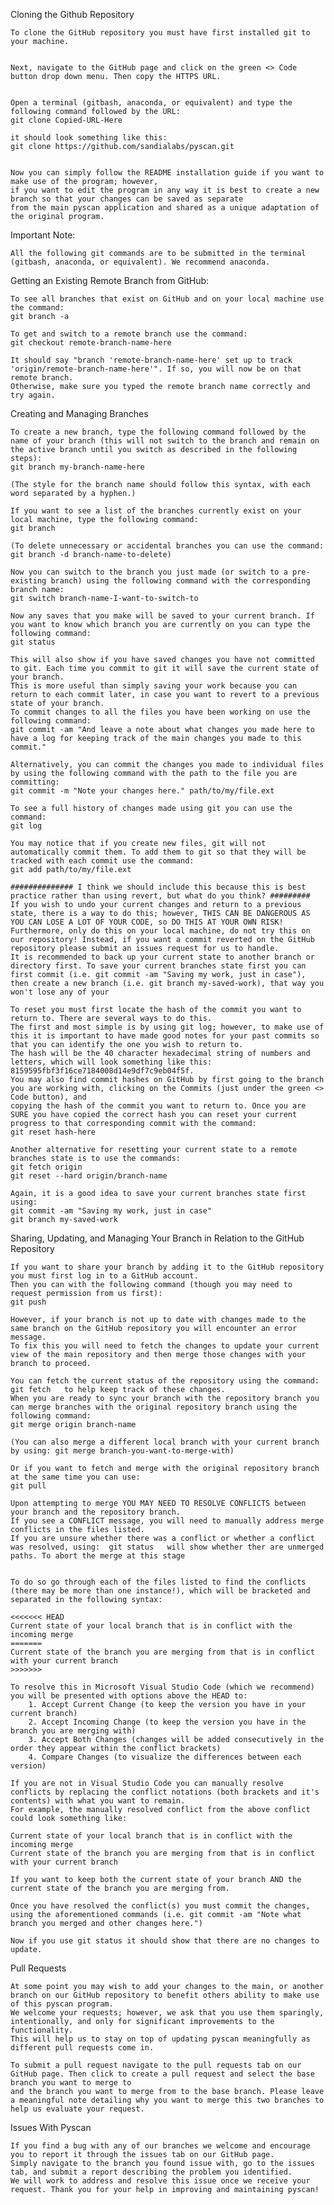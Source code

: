 Cloning the Github Repository

    To clone the GitHub repository you must have first installed git to your machine.


    Next, navigate to the GitHub page and click on the green <> Code button drop down menu. Then copy the HTTPS URL.


    Open a terminal (gitbash, anaconda, or equivalent) and type the following command followed by the URL:
    git clone Copied-URL-Here

    it should look something like this:
    git clone https://github.com/sandialabs/pyscan.git


    Now you can simply follow the README installation guide if you want to make use of the program; however,
    if you want to edit the program in any way it is best to create a new branch so that your changes can be saved as separate 
    from the main pyscan application and shared as a unique adaptation of the original program.


Important Note:

    All the following git commands are to be submitted in the terminal (gitbash, anaconda, or equivalent). We recommend anaconda.


Getting an Existing Remote Branch from GitHub:

    To see all branches that exist on GitHub and on your local machine use the command:
    git branch -a

    To get and switch to a remote branch use the command:
    git checkout remote-branch-name-here

    It should say "branch 'remote-branch-name-here' set up to track 'origin/remote-branch-name-here'". If so, you will now be on that remote branch. 
    Otherwise, make sure you typed the remote branch name correctly and try again.


Creating and Managing Branches

    To create a new branch, type the following command followed by the name of your branch (this will not switch to the branch and remain on the active branch until you switch as described in the following steps):
    git branch my-branch-name-here

    (The style for the branch name should follow this syntax, with each word separated by a hyphen.)

    If you want to see a list of the branches currently exist on your local machine, type the following command:
    git branch

    (To delete unnecessary or accidental branches you can use the command: git branch -d branch-name-to-delete)

    Now you can switch to the branch you just made (or switch to a pre-existing branch) using the following command with the corresponding branch name:
    git switch branch-name-I-want-to-switch-to

    Now any saves that you make will be saved to your current branch. If you want to know which branch you are currently on you can type the following command:
    git status

    This will also show if you have saved changes you have not committed to git. Each time you commit to git it will save the current state of your branch.
    This is more useful than simply saving your work because you can return to each commit later, in case you want to revert to a previous state of your branch.
    To commit changes to all the files you have been working on use the following command:
    git commit -am "And leave a note about what changes you made here to have a log for keeping track of the main changes you made to this commit."

    Alternatively, you can commit the changes you made to individual files by using the following command with the path to the file you are committing:
    git commit -m "Note your changes here." path/to/my/file.ext

    To see a full history of changes made using git you can use the command:
    git log

    You may notice that if you create new files, git will not automatically commit them. To add them to git so that they will be tracked with each commit use the command:
    git add path/to/my/file.ext

    ############## I think we should include this because this is best practice rather than using revert, but what do you think? #########
    If you wish to undo your current changes and return to a previous state, there is a way to do this; however, THIS CAN BE DANGEROUS AS YOU CAN LOSE A LOT OF YOUR CODE, so DO THIS AT YOUR OWN RISK!
    Furthermore, only do this on your local machine, do not try this on our repository! Instead, if you want a commit reverted on the GitHub repository please submit an issues request for us to handle.
    It is recommended to back up your current state to another branch or directory first. To save your current branches state first you can first commit (i.e. git commit -am "Saving my work, just in case"),
    then create a new branch (i.e. git branch my-saved-work), that way you won't lose any of your 
    
    To reset you must first locate the hash of the commit you want to return to. There are several ways to do this.
    The first and most simple is by using git log; however, to make use of this it is important to have made good notes for your past commits so that you can identify the one you wish to return to. 
    The hash will be the 40 character hexadecimal string of numbers and letters, which will look something like this: 8159595fbf3f16ce7184008d14e9df7c9eb04f5f.
    You may also find commit hashes on GitHub by first going to the branch you are working with, clicking on the Commits (just under the green <> Code button), and 
    copying the hash of the commit you want to return to. Once you are SURE you have copied the correct hash you can reset your current progress to that corresponding commit with the command:
    git reset hash-here

    Another alternative for resetting your current state to a remote branches state is to use the commands:
    git fetch origin
    git reset --hard origin/branch-name

    Again, it is a good idea to save your current branches state first using:
    git commit -am "Saving my work, just in case"
    git branch my-saved-work


Sharing, Updating, and Managing Your Branch in Relation to the GitHub Repository

    If you want to share your branch by adding it to the GitHub repository you must first log in to a GitHub account. 
    Then you can with the following command (though you may need to request permission from us first):
    git push
    
    However, if your branch is not up to date with changes made to the same branch on the GitHub repository you will encounter an error message.
    To fix this you will need to fetch the changes to update your current view of the main repository and then merge those changes with your branch to proceed.

    You can fetch the current status of the repository using the command:  git fetch   to help keep track of these changes.
    When you are ready to sync your branch with the repository branch you can merge branches with the original repository branch using the following command:
    git merge origin branch-name

    (You can also merge a different local branch with your current branch by using: git merge branch-you-want-to-merge-with)

    Or if you want to fetch and merge with the original repository branch at the same time you can use:
    git pull

    Upon attempting to merge YOU MAY NEED TO RESOLVE CONFLICTS between your branch and the repository branch.
    If you see a CONFLICT message, you will need to manually address merge conflicts in the files listed.
    If you are unsure whether there was a conflict or whether a conflict was resolved, using:  git status   will show whether ther are unmerged paths. To abort the merge at this stage 


    To do so go through each of the files listed to find the conflicts (there may be more than one instance!), which will be bracketed and separated in the following syntax:

    <<<<<<< HEAD
    Current state of your local branch that is in conflict with the incoming merge
    =======
    Current state of the branch you are merging from that is in conflict with your current branch
    >>>>>>>

    To resolve this in Microsoft Visual Studio Code (which we recommend) you will be presented with options above the HEAD to:
        1. Accept Current Change (to keep the version you have in your current branch)
        2. Accept Incoming Change (to keep the version you have in the branch you are merging with)
        3. Accept Both Changes (changes will be added consecutively in the order they appear within the conflict brackets)
        4. Compare Changes (to visualize the differences between each version)

    If you are not in Visual Studio Code you can manually resolve conflicts by replacing the conflict notations (both brackets and it's contents) with what you want to remain.
    For example, the manually resolved conflict from the above conflict could look something like:

    Current state of your local branch that is in conflict with the incoming merge
    Current state of the branch you are merging from that is in conflict with your current branch

    If you want to keep both the current state of your branch AND the current state of the branch you are merging from.

    Once you have resolved the conflict(s) you must commit the changes, using the aforementioned commands (i.e. git commit -am "Note what branch you merged and other changes here.")

    Now if you use git status it should show that there are no changes to update.


Pull Requests

    At some point you may wish to add your changes to the main, or another branch on our GitHub repository to benefit others ability to make use of this pyscan program.
    We welcome your requests; however, we ask that you use them sparingly, intentionally, and only for significant improvements to the functionality.
    This will help us to stay on top of updating pyscan meaningfully as different pull requests come in.

    To submit a pull request navigate to the pull requests tab on our GitHub page. Then click to create a pull request and select the base branch you want to merge to 
    and the branch you want to merge from to the base branch. Please leave a meaningful note detailing why you want to merge this two branches to help us evaluate your request.


Issues With Pyscan

    If you find a bug with any of our branches we welcome and encourage you to report it through the issues tab on our GitHub page.
    Simply navigate to the branch you found issue with, go to the issues tab, and submit a report describing the problem you identified.
    We will work to address and resolve this issue once we receive your request. Thank you for your help in improving and maintaining pyscan!
    